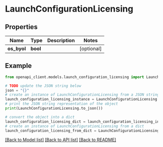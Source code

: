 # LaunchConfigurationLicensing


## Properties

Name | Type | Description | Notes
------------ | ------------- | ------------- | -------------
**os_byol** | **bool** |  | [optional] 

## Example

```python
from openapi_client.models.launch_configuration_licensing import LaunchConfigurationLicensing

# TODO update the JSON string below
json = "{}"
# create an instance of LaunchConfigurationLicensing from a JSON string
launch_configuration_licensing_instance = LaunchConfigurationLicensing.from_json(json)
# print the JSON string representation of the object
print(LaunchConfigurationLicensing.to_json())

# convert the object into a dict
launch_configuration_licensing_dict = launch_configuration_licensing_instance.to_dict()
# create an instance of LaunchConfigurationLicensing from a dict
launch_configuration_licensing_from_dict = LaunchConfigurationLicensing.from_dict(launch_configuration_licensing_dict)
```
[[Back to Model list]](../README.md#documentation-for-models) [[Back to API list]](../README.md#documentation-for-api-endpoints) [[Back to README]](../README.md)


